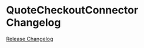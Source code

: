 # QuoteCheckoutConnector Changelog

[Release Changelog](https://github.com/spryker/quote-checkout-connector/releases)
